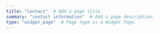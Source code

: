 ```yaml
---
title: "Contact"  # Add a page title.
summary: "contact information"  # Add a page description.
type: "widget_page"  # Page type is a Widget Page.
---
```


